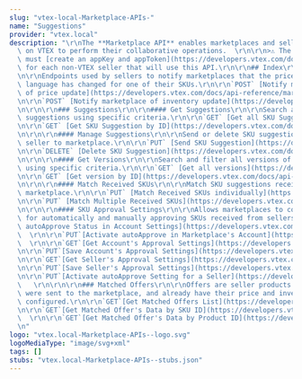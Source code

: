```yaml
---
slug: "vtex-local-Marketplace-APIs-"
name: "Suggestions"
provider: "vtex.local"
description: "\r\nThe **Marketplace API** enables marketplaces and sellers hosted\
  \ on VTEX to perform their collaborative operations.  \r\n\r\n>⚠️ The marketplace\
  \ must [create an appKey and appToken](https://developers.vtex.com/docs/guides/getting-started-authentication)\
  \ for each non-VTEX seller that will use this API.\r\n\r\n## Index\r\n\r\n### Notification\r\
  \n\r\nEndpoints used by sellers to notify marketplaces that the price or inventory\
  \ language has changed for one of their SKUs.\r\n\r\n`POST` [Notify marketplace\
  \ of price update](https://developers.vtex.com/docs/api-reference/marketplace-apis#post-/notificator/-sellerId-/changenotification/-skuId-/price)\r\
  \n\r\n`POST` [Notify marketplace of inventory update](https://developers.vtex.com/docs/api-reference/marketplace-apis#post-/notificator/-sellerId-/changenotification/-skuId-/inventory)\r\
  \n\r\n\r\n### Suggestions\r\n\r\n#### Get Suggestions\r\n\r\nSearch and filter all\
  \ suggestions using specific criteria.\r\n\r\n`GET` [Get all SKU Suggestions](https://developers.vtex.com/docs/api-reference/marketplace-apis-suggestions#get-/suggestions)\r\
  \n\r\n`GET` [Get SKU Suggestion by ID](https://developers.vtex.com/docs/api-reference/marketplace-apis-suggestions#get-/suggestions/-sellerId-/-sellerSkuId-)\r\
  \n\r\n\r\n#### Manage Suggestions\r\n\r\nSend or delete SKU suggestions from the\
  \ seller to marketplace.\r\n\r\n`PUT` [Send SKU Suggestion](https://developers.vtex.com/docs/api-reference/marketplace-apis-suggestions#put-/suggestions/-sellerId-/-sellerSkuId-)\r\
  \n\r\n`DELETE` [Delete SKU Suggestion](https://developers.vtex.com/docs/api-reference/marketplace-apis-suggestions#delete-/suggestions/-sellerId-/-sellerSkuId-)\r\
  \n\r\n\r\n#### Get Versions\r\n\r\nSearch and filter all versions of suggestions,\
  \ using specific criteria.\r\n\r\n`GET` [Get all versions](https://developers.vtex.com/docs/api-reference/marketplace-apis-suggestions#get-/suggestions/-sellerId-/-sellerskuid-/versions)\r\
  \n\r\n`GET` [Get version by ID](https://developers.vtex.com/docs/api-reference/marketplace-apis-suggestions#get-/suggestions/-sellerId-/-sellerskuid-/versions/-version-)\r\
  \n\r\n\r\n#### Match Received SKUs\r\n\r\nMatch SKU suggestions received in the\
  \ marketplace.\r\n\r\n`PUT` [Match Received SKUs individually](https://developers.vtex.com/docs/api-reference/marketplace-apis-suggestions#put-/suggestions/-sellerId-/-sellerskuid-/versions/-version-/matches/-matchid-)\r\
  \n\r\n`PUT` [Match Multiple Received SKUs](https://developers.vtex.com/docs/api-reference/marketplace-apis-suggestions#put-/suggestions/matches/action/-actionName-)\r\
  \n\r\n\r\n#### SKU Approval Settings\r\n\r\nAllows marketplaces to configure rules\
  \ for automatically and manually approving SKUs received from sellers.\r\n\r\n`GET`[Get\
  \ autoApprove Status in Account Settings](https://developers.vtex.com/docs/api-reference/marketplace-apis-suggestions#get-/suggestions/configuration/autoapproval/toggle)\
  \  \r\n\r\n`PUT`[Activate autoApprove in Marketplace's Account](https://developers.vtex.com/docs/api-reference/marketplace-apis-suggestions#put-/suggestions/configuration/autoapproval/toggle)\
  \  \r\n\r\n`GET`[Get Account's Approval Settings](https://developers.vtex.com/docs/api-reference/marketplace-apis-suggestions#get-/suggestions/configuration)\r\
  \n\r\n`PUT`[Save Account's Approval Settings](https://developers.vtex.com/docs/api-reference/marketplace-apis-suggestions#put-/suggestions/configuration)\r\
  \n\r\n`GET`[Get Seller's Approval Settings](https://developers.vtex.com/docs/api-reference/marketplace-apis-suggestions#get-/suggestions/configuration/seller/-sellerId-)\r\
  \n\r\n`PUT`[Save Seller's Approval Settings](https://developers.vtex.com/docs/api-reference/marketplace-apis-suggestions#put-/suggestions/configuration/seller/-sellerId-)\r\
  \n\r\n`PUT`[Activate autoApprove Setting for a Seller](https://developers.vtex.com/docs/api-reference/marketplace-apis-suggestions#put-/suggestions/configuration/autoapproval/toggle/seller/-sellerId-)\
  \   \r\n\r\n\r\n### Matched Offers\r\n\r\nOffers are seller products and SKUs that\
  \ were sent to the marketplace, and already have their price and inventory level\
  \ configured.\r\n\r\n`GET`[Get Matched Offers List](https://developers.vtex.com/docs/api-reference/marketplace-apis#get-/offer-manager/pvt/offers)\r\
  \n\r\n`GET`[Get Matched Offer's Data by SKU ID](https://developers.vtex.com/docs/api-reference/marketplace-apis#get-/offer-manager/pvt/product/-productId-/sku/-skuId-)\
  \  \r\n\r\n`GET`[Get Matched Offer's Data by Product ID](https://developers.vtex.com/docs/api-reference/marketplace-apis#get-/offer-manager/pvt/product/-productId-)\r\
  \n"
logo: "vtex.local-Marketplace-APIs--logo.svg"
logoMediaType: "image/svg+xml"
tags: []
stubs: "vtex.local-Marketplace-APIs--stubs.json"
---
```

